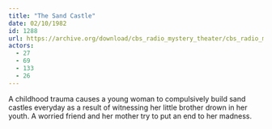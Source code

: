 ```yaml
---
title: "The Sand Castle"
date: 02/10/1982
id: 1288
url: https://archive.org/download/cbs_radio_mystery_theater/cbs_radio_mystery_theater-1251-1300.zip/cbs_radio_mystery_theater-1251-1300%2Fcbsrmt_1288_the_sand_castle.mp3
actors:
  - 27
  - 69
  - 133
  - 26
---
```

A childhood trauma causes a young woman to compulsively build sand castles everyday as a result of witnessing her little brother drown in her youth. A worried friend and her mother try to put an end to her madness.